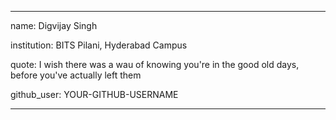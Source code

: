 





---

name: Digvijay Singh

institution: BITS Pilani, Hyderabad Campus

quote: I wish there was a wau of knowing you're in the good old days, before you've actually left them

github_user: YOUR-GITHUB-USERNAME

---
